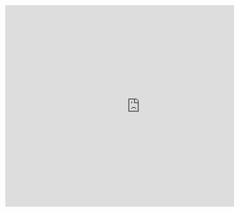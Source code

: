 <iframe src="https://data.oecd.org/chart/6gJz" width="860" height="645" style="border: 0" mozallowfullscreen="true" webkitallowfullscreen="true" allowfullscreen="true"><a href="https://data.oecd.org/chart/6gJz" target="_blank">OECD Chart: General government debt, Total, % of GDP, Annual, 2017</a></iframe>

